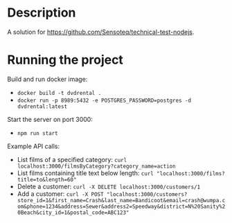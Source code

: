 # Description

A solution for https://github.com/Sensoteq/technical-test-nodejs.

# Running the project

Build and run docker image:

- `docker build -t dvdrental .`
- `docker run -p 8989:5432 -e POSTGRES_PASSWORD=postgres -d dvdrental:latest`

Start the server on port 3000:

- `npm run start`

Example API calls:

- List films of a specified category: `curl localhost:3000/filmsByCategory?category_name=action`
- List films containing title text below length: `curl "localhost:3000/films?title=to&length=60"`
- Delete a customer: `curl -X DELETE localhost:3000/customers/1`
- Add a customer: `curl -X POST "localhost:3000/customers?store_id=1&first_name=Crash&last_name=Bandicoot&email=crash@wumpa.com&phone=1234&address=Sewer&address2=Speedway&district=N%20Sanity%20Beach&city_id=1&postal_code=ABC123"`
